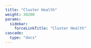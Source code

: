 ```yaml
---
title: "Cluster Health"
weight: 30200
params:
  sidebar:
    forceLinkTitle: "Cluster Health"
cascade:
  type: "docs"
---
```


